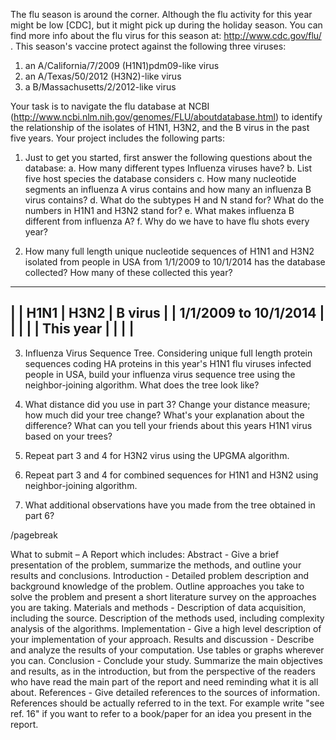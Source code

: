 The flu season is around the corner. Although the flu activity for this year might be low [CDC], but it might pick up during the holiday season. You can find more info about the flu virus for this season at: http://www.cdc.gov/flu/ . This season's vaccine protect against the following three viruses:
  1. an A/California/7/2009 (H1N1)pdm09-like virus
  2. an A/Texas/50/2012 (H3N2)-like virus
  3. a B/Massachusetts/2/2012-like virus

Your task is to navigate the flu database at NCBI (http://www.ncbi.nlm.nih.gov/genomes/FLU/aboutdatabase.html) to identify the relationship of the isolates of H1N1, H3N2, and the B virus in the past five years. Your project includes the following parts:
  1. Just to get you started, first answer the following questions about the database:
      a. How many different types Influenza viruses have?
      b. List five host species the database considers
      c. How many nucleotide segments an influenza A virus contains and how many an influenza B virus contains?
      d. What do the subtypes H and N stand for? What do the numbers in H1N1 and H3N2 stand for?
      e. What makes influenza B different from influenza A?
      f. Why do we have to have flu shots every year?

  2. How many full length unique nucleotide sequences of H1N1 and H3N2 isolated from people in USA from 1/1/2009 to 10/1/2014 has the database collected? How many of these collected this year?

------------------------------------------------------
|                       | H1N1 | H3N2      | B virus |
| 1/1/2009 to 10/1/2014 |      |           |         |
| This year             |      |           |         |
------------------------------------------------------

  3. Influenza Virus Sequence Tree. Considering unique full length protein sequences coding HA proteins in this year's H1N1 flu viruses infected people in USA, build your influenza virus sequence tree using the neighbor-joining algorithm. What does the tree look like?

  4. What distance did you use in part 3? Change your distance measure; how much did your tree change? What's your explanation about the difference? What can you tell your friends about this years H1N1 virus based on your trees?

  5. Repeat part 3 and 4 for H3N2 virus using the UPGMA algorithm.

  6. Repeat part 3 and 4 for combined sequences for H1N1 and H3N2 using neighbor-joining algorithm.

  7. What additional observations have you made from the tree obtained in part 6?

/pagebreak

What to submit – A Report which includes:
  Abstract - Give a brief presentation of the problem, summarize the methods, and outline your results and conclusions.
  Introduction - Detailed problem description and background knowledge of the problem. Outline approaches you take to solve the problem and present a short literature survey on the 
approaches you are taking. 
  Materials and methods - Description of data acquisition, including the source. Description of the methods used, including complexity analysis of the algorithms.
  Implementation - Give a high level description of your implementation of your approach.
  Results and discussion - Describe and analyze the results of your computation. Use tables or graphs wherever you can.
  Conclusion - Conclude your study. Summarize the main objectives and results, as in the introduction, but from the perspective of the readers who have read the main part of the report and need reminding what it is all about. 
  References - Give detailed references to the sources of information. References should be actually referred to in the text. For example write "see ref. 16" if you want to refer to a book/paper for an idea you present in the report. 
